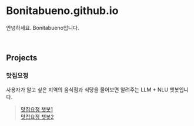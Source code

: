 # Bonitabueno.github.io
안녕하세요. Bonitabueno입니다.

</br>

## Projects
### 맛집요정
사용자가 알고 싶은 지역의 음식점과 식당을 물어보면 알려주는 LLM + NLU 챗봇입니다.
</br>
> [맛집요정 챗봇1](https://matjipfairychatbot.streamlit.app/)
> </br>
> [맛집요정 챗봇2](https://matjipfairychatbot01stg.streamlit.app/)
</br>
